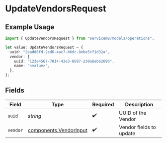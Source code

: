 # UpdateVendorsRequest

## Example Usage

```typescript
import { UpdateVendorsRequest } from "servicem8/models/operations";

let value: UpdateVendorsRequest = {
  uuid: "2aadd6fd-2ed6-4ac7-b6dc-8ebe5cf1d32a",
  vendor: {
    uuid: "123e4567-7814-43e3-8b97-230a6eb6269b",
    name: "<value>",
  },
};
```

## Fields

| Field                                                            | Type                                                             | Required                                                         | Description                                                      |
| ---------------------------------------------------------------- | ---------------------------------------------------------------- | ---------------------------------------------------------------- | ---------------------------------------------------------------- |
| `uuid`                                                           | *string*                                                         | :heavy_check_mark:                                               | UUID of the Vendor                                               |
| `vendor`                                                         | [components.VendorInput](../../models/components/vendorinput.md) | :heavy_check_mark:                                               | Vendor fields to update                                          |